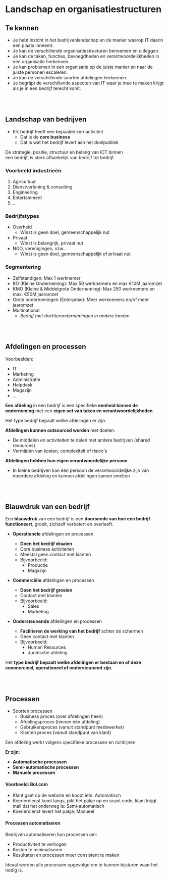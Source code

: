 # Landschap en organisatiestructuren

## Te kennen

- Je hebt inzicht in het bedrijvenlandschap en de manier waarop IT daarin een plaats inneemt.
- Je kan de verschillende organisatiestructuren benoemen en uitleggen.
- Je kan de taken, functies, bevoegdheden en verantwoordelijkheden in een organisatie herkennen.
- Je kan problemen in een organisatie op de juiste manier en naar de juiste personen escaleren.
- Je kan de verschillende soorten afdelingen herkennen.
- Je begrijpt de verschillende aspecten van IT waar je mee te maken krijgt als je in een bedrijf terecht komt.

<!-- INVISIBLE CHARACTERS FOR SECTION LINE -->
<format style="underline">
⠀⠀⠀⠀⠀⠀⠀⠀⠀⠀⠀⠀⠀⠀⠀⠀⠀⠀⠀⠀⠀⠀⠀⠀⠀⠀⠀⠀⠀⠀⠀⠀⠀⠀⠀⠀⠀⠀⠀⠀⠀⠀⠀⠀⠀⠀⠀⠀⠀⠀⠀⠀⠀⠀⠀⠀⠀⠀⠀⠀⠀⠀⠀⠀⠀⠀⠀⠀⠀⠀⠀⠀⠀⠀⠀⠀⠀⠀⠀⠀⠀⠀⠀⠀⠀⠀⠀⠀⠀⠀⠀⠀⠀
</format>
<!-- INVISIBLE CHARACTERS FOR SECTION LINE -->

## Landschap van bedrijven

- Elk bedrijf heeft een bepaalde kernactiviteit
    - Dat is de **core business**
    - Dat is wat het bedrijf levert aan het doelpubliek

De strategie, positie, structuur en belang van ICT binnen  
een bedrijf, is sterk afhankelijk van bedrijf tot bedrijf.

### Voorbeeld industrieën

1. Agricultuur
2. Dienstverlening & consulting
3. Engineering
4. Entertainment
5. ...

### Bedrijfstypes

- Overheid
    - Winst is geen doel, gemeenschappelijk nut
- Privaat
    - Winst is belangrijk, privaat nut
- NGO, verenigingen, vzw...
    - Winst is geen doel, gemeenschappelijk of privaat nut

### Segmentering

- Zelfstandigen: Max 1 werknemer
- KO (Kleine Onderneming): Max 50 werknemers en max €10M jaaromzet
- KMO (Kleine & Middelgrote Onderneming): Max 250 werknemers en max. €50M jaaromzet
- Grote ondernemingen (Enterprise): Meer werknemers en/of meer jaaromzet
- Multinational
    - *Bedrijf met dochterondernemingen in andere landen*

<!-- INVISIBLE CHARACTERS FOR SECTION LINE -->
<format style="underline">
⠀⠀⠀⠀⠀⠀⠀⠀⠀⠀⠀⠀⠀⠀⠀⠀⠀⠀⠀⠀⠀⠀⠀⠀⠀⠀⠀⠀⠀⠀⠀⠀⠀⠀⠀⠀⠀⠀⠀⠀⠀⠀⠀⠀⠀⠀⠀⠀⠀⠀⠀⠀⠀⠀⠀⠀⠀⠀⠀⠀⠀⠀⠀⠀⠀⠀⠀⠀⠀⠀⠀⠀⠀⠀⠀⠀⠀⠀⠀⠀⠀⠀⠀⠀⠀⠀⠀⠀⠀⠀⠀⠀⠀
</format>
<!-- INVISIBLE CHARACTERS FOR SECTION LINE -->

## Afdelingen en processen

Voorbeelden:
- IT
- Marketing
- Administratie
- Helpdesk
- Magazijn
- ...

**Een afdeling** in een bedrijf is een specifieke **eenheid binnen de onderneming** met een **eigen set van taken en verantwoordelijkheden**.

Het type bedrijf bepaalt welke afdelingen er zijn.

**Afdelingen kunnen outsourced worden** met doelen:
- De middelen en activiteiten te delen met andere bedrijven (shared resources)
- Vermijden van kosten, complexiteit of risico's

**Afdelingen hebben hun eigen verantwoordelijke persoon**
- In kleine bedrijven kan één persoon de verantwoordelijke zijn van meerdere afdeling en kunnen afdelingen samen smelten

<!-- INVISIBLE CHARACTERS FOR SECTION LINE -->
<format style="underline">
⠀⠀⠀⠀⠀⠀⠀⠀⠀⠀⠀⠀⠀⠀⠀⠀⠀⠀⠀⠀⠀⠀⠀⠀⠀⠀⠀⠀⠀⠀⠀⠀⠀⠀⠀⠀⠀⠀⠀⠀⠀⠀⠀⠀⠀⠀⠀⠀⠀⠀⠀⠀⠀⠀⠀⠀⠀⠀⠀⠀⠀⠀⠀⠀⠀⠀⠀⠀⠀⠀⠀⠀⠀⠀⠀⠀⠀⠀⠀⠀⠀⠀⠀⠀⠀⠀⠀⠀⠀⠀⠀⠀⠀
</format>
<!-- INVISIBLE CHARACTERS FOR SECTION LINE -->

## Blauwdruk van een bedrijf

Een **blauwdruk** van een bedrijf is een **doorsnede van hoe een bedrijf functioneert**, groeit, zichzelf verbetert en overleeft.

- **Operationele** afdelingen en processen
    - **Doen het bedrijf draaien**
    - Core business activiteiten
    - Meestal geen contact met klanten
    - Bijvoorbeeld:
        - Productie
        - Magazijn

- **Commerciële** afdelingen en processen
    - **Doen het bedrijf groeien**
    - Contact met klanten
    - Bijvoorbeeld:
        - Sales
        - Marketing

- **Ondersteunende** afdelingen en processen
    - **Faciliteren de werking van het bedrijf** achter de schermen
    - Geen contact met klanten
    - Bijvoorbeeld:
        - Human Resources
        - Juridische afdeling

Het **type bedrijf bepaalt welke afdelingen er bestaan en of deze commercieel, operationeel of ondersteunend zijn**.

<!-- INVISIBLE CHARACTERS FOR SECTION LINE -->
<format style="underline">
⠀⠀⠀⠀⠀⠀⠀⠀⠀⠀⠀⠀⠀⠀⠀⠀⠀⠀⠀⠀⠀⠀⠀⠀⠀⠀⠀⠀⠀⠀⠀⠀⠀⠀⠀⠀⠀⠀⠀⠀⠀⠀⠀⠀⠀⠀⠀⠀⠀⠀⠀⠀⠀⠀⠀⠀⠀⠀⠀⠀⠀⠀⠀⠀⠀⠀⠀⠀⠀⠀⠀⠀⠀⠀⠀⠀⠀⠀⠀⠀⠀⠀⠀⠀⠀⠀⠀⠀⠀⠀⠀⠀⠀
</format>
<!-- INVISIBLE CHARACTERS FOR SECTION LINE -->

## Processen

- Soorten processen
    - Business proces (over afdelingen heen)
    - Afdelingsproces (binnen één afdeling)
    - Gebruikersproces (vanuit standpunt medewerker)
    - Klanten proces (vanuit standpunt van klant)

Een afdeling werkt volgens specifieke processen en richtlijnen.

**Er zijn:**
- **Automatische processen**
- **Semi-automatische processen**
- **Manuele processen**

#### Voorbeeld: Bol.com

- Klant gaat op de website en koopt iets: Automatisch
- Koerierdienst komt langs, pikt het pakje op en scant code, klant krijgt mail dat het onderweg is: Semi-automatisch
- Koerierdienst levert het pakje: Manueel

#### Processen automatiseren

Bedrijven automatiseren hun processen om:
- Productiviteit te verhogen
- Kosten te minimaliseren
- Resultaten en processen meer consistent te maken

Ideaal worden alle processen opgevolgd om te kunnen bijsturen waar het nodig is.
